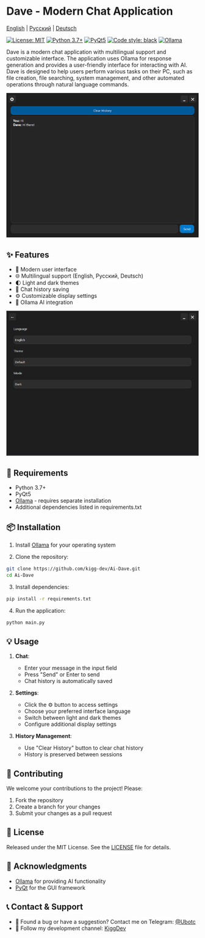 # Dave - Modern Chat Application

[English](README.md) | [Русский](README.ru.md) | [Deutsch](README.de.md)

[![License: MIT](https://img.shields.io/badge/License-MIT-yellow.svg)](https://opensource.org/licenses/MIT)
[![Python 3.7+](https://img.shields.io/badge/python-3.7+-blue.svg)](https://www.python.org/downloads/)
[![PyQt5](https://img.shields.io/badge/GUI-PyQt5-green.svg)](https://pypi.org/project/PyQt5/)
[![Code style: black](https://img.shields.io/badge/code%20style-black-000000.svg)](https://github.com/psf/black)
[![Ollama](https://img.shields.io/badge/AI-Ollama-red.svg)](https://ollama.com)

Dave is a modern chat application with multilingual support and customizable interface. The application uses Ollama for response generation and provides a user-friendly interface for interacting with AI. Dave is designed to help users perform various tasks on their PC, such as file creation, file searching, system management, and other automated operations through natural language commands.

![Chat Interface](img/chat.png)

## ✨ Features

- 🎨 Modern user interface
- 🌐 Multilingual support (English, Русский, Deutsch)
- 🌓 Light and dark themes
- 💾 Chat history saving
- ⚙️ Customizable display settings
- 🤖 Ollama AI integration

![Settings](img/settings.png)

## 🚀 Requirements

- Python 3.7+
- PyQt5
- [Ollama](https://ollama.com/download) - requires separate installation
- Additional dependencies listed in requirements.txt

## 📦 Installation

1. Install [Ollama](https://ollama.com/download) for your operating system

2. Clone the repository:
```bash
git clone https://github.com/kigg-dev/Ai-Dave.git
cd Ai-Dave
```

3. Install dependencies:
```bash
pip install -r requirements.txt
```

4. Run the application:
```bash
python main.py
```

## 💡 Usage

1. **Chat**:
   - Enter your message in the input field
   - Press "Send" or Enter to send
   - Chat history is automatically saved

2. **Settings**:
   - Click the ⚙️ button to access settings
   - Choose your preferred interface language
   - Switch between light and dark themes
   - Configure additional display settings

3. **History Management**:
   - Use "Clear  History" button to clear chat history
   - History is preserved between sessions

## 🤝 Contributing

We welcome your contributions to the project! Please:

1. Fork the repository
2. Create a branch for your changes
3. Submit your changes as a pull request

## 📝 License

Released under the MIT License. See the [LICENSE](LICENSE) file for details.

## 🙏 Acknowledgments

- [Ollama](https://ollama.com) for providing AI functionality
- [PyQt](https://riverbankcomputing.com/software/pyqt/) for the GUI framework

## 📞 Contact & Support

- 🐛 Found a bug or have a suggestion? Contact me on Telegram: [@Ubotc](https://t.me/Ubotc)
- 📢 Follow my development channel: [KiggDev](https://t.me/KiggDev)
